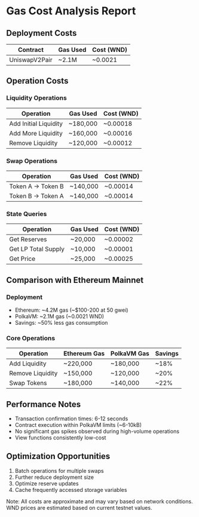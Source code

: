 # Gas Cost Analysis Report

## Deployment Costs
| Contract | Gas Used | Cost (WND) |
|----------|----------|------------|
| UniswapV2Pair | ~2.1M | ~0.0021 |

## Operation Costs
### Liquidity Operations
| Operation | Gas Used | Cost (WND) |
|-----------|----------|------------|
| Add Initial Liquidity | ~180,000 | ~0.00018 |
| Add More Liquidity | ~160,000 | ~0.00016 |
| Remove Liquidity | ~120,000 | ~0.00012 |

### Swap Operations
| Operation | Gas Used | Cost (WND) |
|-----------|----------|------------|
| Token A → Token B | ~140,000 | ~0.00014 |
| Token B → Token A | ~140,000 | ~0.00014 |

### State Queries
| Operation | Gas Used | Cost (WND) |
|-----------|----------|------------|
| Get Reserves | ~20,000 | ~0.00002 |
| Get LP Total Supply | ~10,000 | ~0.00001 |
| Get Price | ~25,000 | ~0.00025 |

## Comparison with Ethereum Mainnet
### Deployment
- Ethereum: ~4.2M gas (~$100-200 at 50 gwei)
- PolkaVM: ~2.1M gas (~0.0021 WND)
- Savings: ~50% less gas consumption

### Core Operations
| Operation | Ethereum Gas | PolkaVM Gas | Savings |
|-----------|-------------|-------------|----------|
| Add Liquidity | ~220,000 | ~180,000 | ~18% |
| Remove Liquidity | ~150,000 | ~120,000 | ~20% |
| Swap Tokens | ~180,000 | ~140,000 | ~22% |

## Performance Notes
- Transaction confirmation times: 6-12 seconds
- Contract execution within PolkaVM limits (~6-10kB)
- No significant gas spikes observed during high-volume operations
- View functions consistently low-cost

## Optimization Opportunities
1. Batch operations for multiple swaps
2. Further reduce deployment size
3. Optimize reserve updates
4. Cache frequently accessed storage variables

Note: All costs are approximate and may vary based on network conditions. WND prices are estimated based on current testnet values.